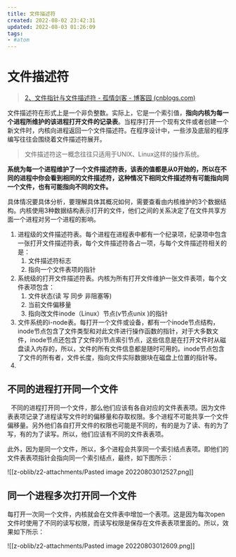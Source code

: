 ```yaml
---
title: 文件描述符
created: 2022-08-02 23:42:31
updated: 2022-08-03 01:26:09
tags: 
- #atom
---
```

# 文件描述符

> [2、文件指针与文件描述符 - 孤情剑客 - 博客园 (cnblogs.com)](https://www.cnblogs.com/The-explosion/articles/12246297.html)

文件描述符在形式上是一个非负整数。实际上，它是一个索引值，**指向内核为每一个进程所维护的该进程打开文件的记录表**。当程序打开一个现有文件或者创建一个新文件时，内核向进程返回一个文件描述符。在程序设计中，一些涉及底层的程序编写往往会围绕着文件描述符展开。

>文件描述符这一概念往往只适用于UNIX、Linux这样的操作系统。

**系统为每一个进程维护了一个文件描述符表，该表的值都是从0开始的，所以在不同的进程中你会看到相同的文件描述符，这种情况下相同文件描述符有可能指向同一个文件，也有可能指向不同的文件。**

具体情况要具体分析，要理解具体其概况如何，需要查看由内核维护的3个数据结构。内核使用3种数据结构表示打开的文件，他们之间的关系决定了在文件共享方面一个进程对另一个进程的影响。

1. 进程级的文件描述符表。每个进程在进程表中都有一个纪录项，纪录项中包含一张打开文件描述符表，每个文件描述符各占一项，与每个文件描述符相关的是：
	1. 文件描述符标志
	2. 指向一个文件表项的指针
2. 系统级的打开文件描述符表。内核为所有打开文件维护一张文件表项，每个文件表项包含：
	1. 文件状态(读 写 同步 非阻塞等)
	2. 当前文件偏移量
	3. 指向改文件inode（Linux）节点(v节点unix )的指针
4. 文件系统的i-node表。每打开一个文件或设备，都有一个inode节点结构，inode节点包含了文件类型和对此文件进行操作函数的指针，对于大多数文件，inode节点还包含了文件的i节点索引节点，这些信息是在打开文件时从磁盘读入内存的，所以，文件的所有文件信息都是随时可用的。inode节点包含了文件的所有者，文件长度，指向文件实际数据块在磁盘上位置的指针等。
5. 
## 不同的进程打开同一个文件

  不同的进程打开同一个文件，那么他们应该有各自对应的文件表表项。因为文件表表项记录了进程读写文件时的偏移量和存取权限。多个进程不可能共享一个文件偏移量。另外他们各自打开文件的权限也可能是不同的，有的是为了读、有的为了写，有的为了读写。所以，他们应该有不同的文件表表项。

此外，因为是同一个文件，所以，多个进程会共享同一个索引结点表项。即他们的文件表表项指针会指向同一个索引结点，最终，如下图所示：

![[z-oblib/z2-attachments/Pasted image 20220803012527.png]]

## 同一个进程多次打开同一个文件

每打开一次同一个文件，内核就会在文件表中增加一个表项。这是因为每次open文件时使用了不同的读写权限，而读写权限是保存在文件表表项里面的。所以，效果如下所示：

![[z-oblib/z2-attachments/Pasted image 20220803012609.png]]